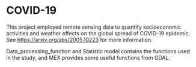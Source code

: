 # COVID-19
This project employed remote sensing data to quantify socioeconomic activities and weather effects on the global spread of COVID-19 epidemic.
See https://arxiv.org/abs/2005.10223 for more information.

Data_processing_function and Statistic model contains the functions used in the study, and MEX provides some useful functions from GDAL.
